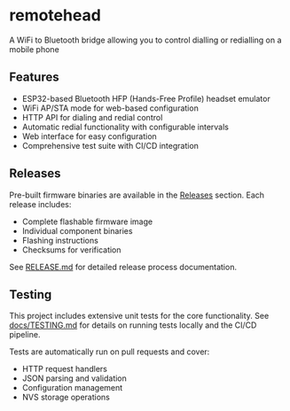 # remotehead
A WiFi to Bluetooth bridge allowing you to control dialling or redialling on a mobile phone

## Features
- ESP32-based Bluetooth HFP (Hands-Free Profile) headset emulator
- WiFi AP/STA mode for web-based configuration
- HTTP API for dialing and redial control
- Automatic redial functionality with configurable intervals
- Web interface for easy configuration
- Comprehensive test suite with CI/CD integration

## Releases

Pre-built firmware binaries are available in the [Releases](https://github.com/albal/remotehead/releases) section. Each release includes:
- Complete flashable firmware image
- Individual component binaries
- Flashing instructions
- Checksums for verification

See [RELEASE.md](RELEASE.md) for detailed release process documentation.

## Testing
This project includes extensive unit tests for the core functionality. See [docs/TESTING.md](docs/TESTING.md) for details on running tests locally and the CI/CD pipeline.

Tests are automatically run on pull requests and cover:
- HTTP request handlers
- JSON parsing and validation  
- Configuration management
- NVS storage operations

